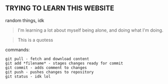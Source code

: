 ## TRYING TO LEARN THIS WEBSITE
random things, idk

> I'm learning a lot about myself being alone, and doing what I'm doing. 

> This is a quotess

commands:
```
git pull - fetch and download content
git add *filename* - stages changes ready for commit
git commit - adds comment to changes 
git push - pushes changes to repository
git status - idk lol
```